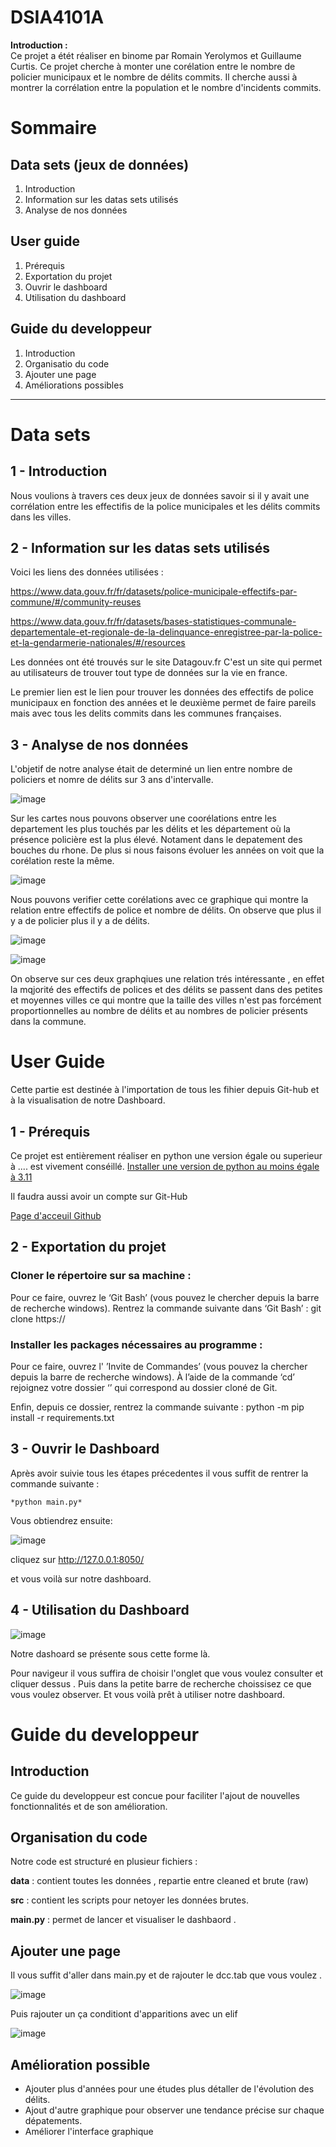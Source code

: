 # DSIA4101A

**Introduction :**  
Ce projet a étét réaliser en binome par Romain Yerolymos et Guillaume Curtis. 
Ce projet cherche à monter une corélation entre le nombre de policier municipaux et le nombre de délits commits. Il cherche aussi à montrer la corrélation entre la population et le nombre d'incidents commits.

# Sommaire 

## Data sets (jeux de données)
1. Introduction
2. Information sur les datas sets utilisés
3. Analyse de nos données

## User guide
1. Prérequis
2. Exportation du projet
3. Ouvrir le dashboard
4. Utilisation du dashboard

## Guide du developpeur
1. Introduction
2. Organisatio du code
3. Ajouter une page 
4. Améliorations possibles
---

# Data sets

## 1 - Introduction

Nous voulions à travers ces deux jeux de données savoir si il y avait une corrélation entre les effectifis de la police municipales et les délits commits dans les villes. 

## 2 - Information sur les datas sets utilisés

Voici les liens des données utilisées :

https://www.data.gouv.fr/fr/datasets/police-municipale-effectifs-par-commune/#/community-reuses

https://www.data.gouv.fr/fr/datasets/bases-statistiques-communale-departementale-et-regionale-de-la-delinquance-enregistree-par-la-police-et-la-gendarmerie-nationales/#/resources

Les données ont été trouvés sur le site Datagouv.fr
C'est un site qui permet au utilisateurs de trouver tout type de données sur la vie en france.

Le premier lien est le lien pour trouver les données des effectifs de police municipaux en fonction des années et le deuxième permet de faire pareils mais avec tous les delits commits dans les communes françaises.

## 3 - Analyse de nos données 

L'objetif de notre analyse était de determiné un lien entre nombre de policiers et nomre de délits sur 3 ans d'intervalle. 

![image](https://github.com/user-attachments/assets/bc517f13-5c29-4ff2-9d94-f84bfca2f593)

Sur les cartes nous pouvons observer une coorélations entre les departement les plus touchés par les délits et les département où la présence policière est la plus élevé.
Notament dans le depatement des bouches du rhone. 
De plus si nous faisons évoluer les années on voit que la corélation reste la même.

![image](https://github.com/user-attachments/assets/1a64c61a-d2e0-4720-8ce7-b839b32ed6c3)

Nous pouvons verifier cette corélations avec ce graphique qui montre la relation entre effectifs de police et nombre de délits.
On observe que plus il y a de policier plus il y a de délits. 

![image](https://github.com/user-attachments/assets/a492a30f-2d46-44d5-ae83-6ed97666abdf)




![image](https://github.com/user-attachments/assets/c9016cd1-d7ad-4913-99a1-ea60b3708fdb)


On observe sur ces deux graphqiues une relation trés intéressante , en effet la mqjorité des effectifs de polices et des délits se passent dans des petites et moyennes villes ce qui montre que la taille des villes n'est pas forcément proportionnelles au nombre de délits et au nombres de policier présents dans la commune.





# User Guide 

Cette partie est destinée à l'importation de tous les fihier depuis Git-hub et à la visualisation de notre Dashboard.

## 1 - Prérequis 

Ce projet est entièrement réaliser en python une version égale ou superieur à  .... est vivement conséillé.
[Installer une version de python au moins égale à 3.11](https://www.python.org/downloads/)

Il faudra aussi avoir un compte sur Git-Hub

[Page d'acceuil Github](https://github.com/)

## 2 - Exportation du projet 


### Cloner le répertoire sur sa machine :
Pour ce faire, ouvrez le ‘Git Bash’ (vous pouvez le chercher depuis la barre
de recherche windows). Rentrez la commande suivante dans ‘Git Bash’ :
git clone https://



### Installer les packages nécessaires au programme :

Pour ce faire, ouvrez l' ’Invite de Commandes’ (vous pouvez la chercher
depuis la barre de recherche windows). À l’aide de la commande ‘cd’ rejoignez
votre dossier ‘’ qui correspond au dossier
cloné de Git.

Enfin, depuis ce dossier, rentrez la commande suivante : 
python -m pip install -r requirements.txt

## 3 - Ouvrir le Dashboard 


Après avoir suivie tous les étapes précedentes il vous suffit de rentrer la commande suivante  :

```
*python main.py*
```

Vous obtiendrez ensuite:

![image](https://github.com/user-attachments/assets/4a72750f-7073-4ec3-b40f-f7d8777f0cbc)

cliquez sur http://127.0.0.1:8050/

et vous voilà sur notre dashboard.


## 4 - Utilisation du Dashboard 


![image](https://github.com/user-attachments/assets/d98509c4-4466-439e-97f1-24f155da2927)

Notre dashoard se présente sous cette forme là. 

Pour navigeur il vous suffira de choisir l'onglet que vous voulez consulter et cliquer dessus .
Puis dans la petite barre de recherche choissisez ce que vous voulez observer.
Et vous voilà prêt à utiliser notre dashboard.



# Guide du developpeur 

## Introduction 

Ce guide du developpeur est concue pour faciliter l'ajout de nouvelles fonctionnalités et de son amélioration.

## Organisation du code 

Notre code est structuré en plusieur fichiers :

**data** : contient toutes les données , repartie entre cleaned et brute (raw)

**src** : contient les scripts pour netoyer les données brutes.

**main.py** : permet de lancer et visualiser le dashbaord .



## Ajouter une page  

Il vous suffit d'aller dans main.py et de rajouter le dcc.tab que vous voulez .

![image](https://github.com/user-attachments/assets/d1abecc1-ed66-4914-9955-eef14d998f63)


Puis rajouter un ça conditiont d'apparitions avec un elif 

![image](https://github.com/user-attachments/assets/df585033-ee68-485d-8a77-c98321f3e0c4)


## Amélioration possible 

- Ajouter plus d'années pour une études plus détaller de l'évolution des délits.
- Ajout d'autre graphique pour observer une tendance précise sur chaque dépatements.
- Améliorer l'interface graphique

  










